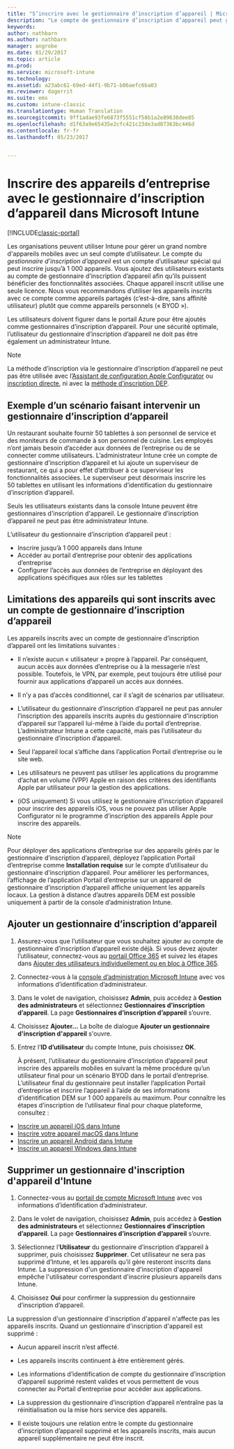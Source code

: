 ```yaml
---
title: "S’inscrire avec le gestionnaire d’inscription d’appareil | Microsoft Docs"
description: "Le compte de gestionnaire d’inscription d’appareil peut gérer un grand nombre d’appareils mobiles d’entreprise partagés avec un seul compte d’utilisateur."
keywords: 
author: nathbarn
ms.author: nathbarn
manager: angrobe
ms.date: 01/29/2017
ms.topic: article
ms.prod: 
ms.service: microsoft-intune
ms.technology: 
ms.assetid: a23abc61-69ed-44f1-9b71-b86aefc6ba03
ms.reviewer: dagerrit
ms.suite: ems
ms.custom: intune-classic
ms.translationtype: Human Translation
ms.sourcegitcommit: 9ff1adae93fe6873f5551cf58b1a2e89638dee85
ms.openlocfilehash: d1f63a9e65435e2cfc421c23de3ad87363bc446d
ms.contentlocale: fr-fr
ms.lasthandoff: 05/23/2017


---
```



# <a name="enroll-corporate-owned-devices-with-the-device-enrollment-manager-in-microsoft-intune"></a>Inscrire des appareils d’entreprise avec le gestionnaire d’inscription d’appareil dans Microsoft Intune

[!INCLUDE[classic-portal](../includes/classic-portal.md)]

Les organisations peuvent utiliser Intune pour gérer un grand nombre d'appareils mobiles avec un seul compte d’utilisateur. Le compte du *gestionnaire d’inscription d’appareil* est un compte d’utilisateur spécial qui peut inscrire jusqu’à 1 000 appareils. Vous ajoutez des utilisateurs existants au compte de gestionnaire d’inscription d’appareil afin qu’ils puissent bénéficier des fonctionnalités associées. Chaque appareil inscrit utilise une seule licence. Nous vous recommandons d’utiliser les appareils inscrits avec ce compte comme appareils partagés (c’est-à-dire, sans affinité utilisateur) plutôt que comme appareils personnels (« BYOD »).  

Les utilisateurs doivent figurer dans le portail Azure pour être ajoutés comme gestionnaires d’inscription d’appareil. Pour une sécurité optimale, l’utilisateur du gestionnaire d’inscription d’appareil ne doit pas être également un administrateur Intune.

>[!NOTE]
>La méthode d’inscription via le gestionnaire d’inscription d’appareil ne peut pas être utilisée avec l’[Assistant de configuration Apple Configurator](ios-setup-assistant-enrollment-in-microsoft-intune.md) ou [inscription directe](ios-direct-enrollment-in-microsoft-intune.md), ni avec la [méthode d’inscription DEP](ios-device-enrollment-program-in-microsoft-intune.md).

## <a name="example-of-a-device-enrollment-manager-scenario"></a>Exemple d’un scénario faisant intervenir un gestionnaire d’inscription d’appareil

Un restaurant souhaite fournir 50 tablettes à son personnel de service et des moniteurs de commande à son personnel de cuisine. Les employés n’ont jamais besoin d’accéder aux données de l’entreprise ou de se connecter comme utilisateurs. L’administrateur Intune crée un compte de gestionnaire d’inscription d’appareil et lui ajoute un superviseur de restaurant, ce qui a pour effet d’attribuer à ce superviseur les fonctionnalités associées. Le superviseur peut désormais inscrire les 50 tablettes en utilisant les informations d’identification du gestionnaire d’inscription d’appareil.

Seuls les utilisateurs existants dans la console Intune peuvent être gestionnaires d'inscription d'appareil. Le gestionnaire d’inscription d’appareil ne peut pas être administrateur Intune.

L’utilisateur du gestionnaire d’inscription d’appareil peut :

-   Inscrire jusqu’à 1 000 appareils dans Intune
-   Accéder au portail d’entreprise pour obtenir des applications d’entreprise
-   Configurer l’accès aux données de l’entreprise en déployant des applications spécifiques aux rôles sur les tablettes

## <a name="limitations-of-devices-that-are-enrolled-with-a-dem-account"></a>Limitations des appareils qui sont inscrits avec un compte de gestionnaire d’inscription d’appareil

Les appareils inscrits avec un compte de gestionnaire d’inscription d’appareil ont les limitations suivantes :

  - Il n’existe aucun « utilisateur » propre à l’appareil. Par conséquent, aucun accès aux données d’entreprise ou à la messagerie n’est possible. Toutefois, le VPN, par exemple, peut toujours être utilisé pour fournir aux applications d’appareil un accès aux données.

  - Il n’y a pas d’accès conditionnel, car il s’agit de scénarios par utilisateur.

  - L’utilisateur du gestionnaire d’inscription d’appareil ne peut pas annuler l’inscription des appareils inscrits auprès du gestionnaire d’inscription d’appareil sur l’appareil lui-même à l’aide du portail d’entreprise. L’administrateur Intune a cette capacité, mais pas l’utilisateur du gestionnaire d’inscription d’appareil.

  - Seul l’appareil local s’affiche dans l’application Portail d’entreprise ou le site web.

  - Les utilisateurs ne peuvent pas utiliser les applications du programme d’achat en volume (VPP) Apple en raison des critères des identifiants Apple par utilisateur pour la gestion des applications.

  - (iOS uniquement) Si vous utilisez le gestionnaire d’inscription d’appareil pour inscrire des appareils iOS, vous ne pouvez pas utiliser Apple Configurator ni le programme d’inscription des appareils Apple pour inscrire des appareils.

> [!NOTE]
> Pour déployer des applications d’entreprise sur des appareils gérés par le gestionnaire d’inscription d’appareil, déployez l’application Portail d’entreprise comme **Installation requise** sur le compte d’utilisateur du gestionnaire d’inscription d’appareil.
> Pour améliorer les performances, l’affichage de l’application Portail d’entreprise sur un appareil de gestionnaire d’inscription d’appareil affiche uniquement les appareils locaux. La gestion à distance d’autres appareils DEM est possible uniquement à partir de la console d’administration Intune.


## <a name="add-a-device-enrollment-manager"></a>Ajouter un gestionnaire d’inscription d’appareil

1.  Assurez-vous que l’utilisateur que vous souhaitez ajouter au compte de gestionnaire d’inscription d’appareil existe déjà. Si vous devez ajouter l’utilisateur, connectez-vous au [portail Office 365](https://go.microsoft.com/fwlink/p/?LinkId=698854) et suivez les étapes dans [Ajouter des utilisateurs individuellement ou en bloc à Office 365](https://support.office.com/article/Add-users-individually-or-in-bulk-to-Office-365-Admin-Help-1970f7d6-03b5-442f-b385-5880b9c256ec).

2.  Connectez-vous à la [console d’administration Microsoft Intune](https://manage.microsoft.com) avec vos informations d’identification d’administrateur.

3.  Dans le volet de navigation, choisissez **Admin**, puis accédez à **Gestion des administrateurs** et sélectionnez **Gestionnaires d’inscription d’appareil**. La page **Gestionnaires d’inscription d’appareil** s’ouvre.

4.  Choisissez **Ajouter...** La boîte de dialogue **Ajouter un gestionnaire d'inscription d'appareil** s'ouvre.

5.  Entrez l’**ID d’utilisateur** du compte Intune, puis choisissez **OK**.

    À présent, l’utilisateur du gestionnaire d’inscription d’appareil peut inscrire des appareils mobiles en suivant la même procédure qu’un utilisateur final pour un scénario BYOD dans le portail d’entreprise. L’utilisateur final du gestionnaire peut installer l’application Portail d’entreprise et inscrire l’appareil à l’aide de ses informations d’identification DEM sur 1 000 appareils au maximum. Pour connaître les étapes d’inscription de l’utilisateur final pour chaque plateforme, consultez :

  - [Inscrire un appareil iOS dans Intune](https://docs.microsoft.com/intune-user-help/enroll-your-device-in-intune-ios)
  - [Inscrire votre appareil macOS dans Intune](https://docs.microsoft.com/intune-user-help/enroll-your-device-in-intune-macos)
  - [Inscrire un appareil Android dans Intune](https://docs.microsoft.com/intune-user-help/enroll-your-device-in-intune-android)
  - [Inscrire un appareil Windows dans Intune](https://docs.microsoft.com/intune-user-help/enroll-your-device-in-intune-windows)

## <a name="delete-a-device-enrollment-manager-from-intune"></a>Supprimer un gestionnaire d'inscription d'appareil d'Intune

1.  Connectez-vous au [portail de compte Microsoft Intune](https://manage.microsoft.com) avec vos informations d’identification d’administrateur.

2.  Dans le volet de navigation, choisissez **Admin**, puis accédez à **Gestion des administrateurs** et sélectionnez **Gestionnaires d’inscription d’appareil**. La page **Gestionnaires d’inscription d’appareil** s’ouvre.

3.  Sélectionnez l’**Utilisateur** du gestionnaire d’inscription d’appareil à supprimer, puis choisissez **Supprimer**. Cet utilisateur ne sera pas supprimé d’Intune, et les appareils qu’il gère resteront inscrits dans Intune. La suppression d'un gestionnaire d'inscription d'appareil empêche l'utilisateur correspondant d'inscrire plusieurs appareils dans Intune.

4.  Choisissez **Oui** pour confirmer la suppression du gestionnaire d’inscription d’appareil.

La suppression d'un gestionnaire d'inscription d'appareil n'affecte pas les appareils inscrits. Quand un gestionnaire d'inscription d'appareil est supprimé :

-   Aucun appareil inscrit n’est affecté.

-   Les appareils inscrits continuent à être entièrement gérés.

-   Les informations d’identification de compte du gestionnaire d’inscription d’appareil supprimé restent valides et vous permettent de vous connecter au Portail d’entreprise pour accéder aux applications.

-   La suppression du gestionnaire d’inscription d’appareil n’entraîne pas la réinitialisation ou la mise hors service des appareils.

-   Il existe toujours une relation entre le compte du gestionnaire d’inscription d’appareil supprimé et les appareils inscrits, mais aucun appareil supplémentaire ne peut être inscrit.

